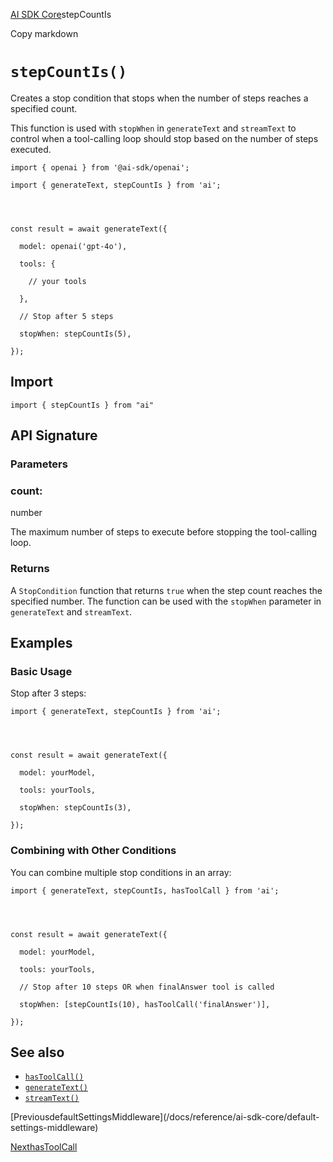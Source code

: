 [AI SDK Core](/docs/ai-sdk-core)stepCountIs

Copy markdown

# `stepCountIs()`

Creates a stop condition that stops when the number of steps reaches a
specified count.

This function is used with `stopWhen` in `generateText` and `streamText` to
control when a tool-calling loop should stop based on the number of steps
executed.

    
    
    import { openai } from '@ai-sdk/openai';
    
    import { generateText, stepCountIs } from 'ai';
    
    
    
    
    const result = await generateText({
    
      model: openai('gpt-4o'),
    
      tools: {
    
        // your tools
    
      },
    
      // Stop after 5 steps
    
      stopWhen: stepCountIs(5),
    
    });

## Import

    
    
    import { stepCountIs } from "ai"

## API Signature

### Parameters

### count:

number

The maximum number of steps to execute before stopping the tool-calling loop.

### Returns

A `StopCondition` function that returns `true` when the step count reaches the
specified number. The function can be used with the `stopWhen` parameter in
`generateText` and `streamText`.

## Examples

### Basic Usage

Stop after 3 steps:

    
    
    import { generateText, stepCountIs } from 'ai';
    
    
    
    
    const result = await generateText({
    
      model: yourModel,
    
      tools: yourTools,
    
      stopWhen: stepCountIs(3),
    
    });

### Combining with Other Conditions

You can combine multiple stop conditions in an array:

    
    
    import { generateText, stepCountIs, hasToolCall } from 'ai';
    
    
    
    
    const result = await generateText({
    
      model: yourModel,
    
      tools: yourTools,
    
      // Stop after 10 steps OR when finalAnswer tool is called
    
      stopWhen: [stepCountIs(10), hasToolCall('finalAnswer')],
    
    });

## See also

  * [`hasToolCall()`](/docs/reference/ai-sdk-core/has-tool-call)
  * [`generateText()`](/docs/reference/ai-sdk-core/generate-text)
  * [`streamText()`](/docs/reference/ai-sdk-core/stream-text)

[PreviousdefaultSettingsMiddleware](/docs/reference/ai-sdk-core/default-
settings-middleware)

[NexthasToolCall](/docs/reference/ai-sdk-core/has-tool-call)

